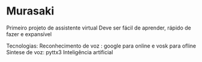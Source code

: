 # Murasaki

  Primeiro projeto de assistente virtual
  Deve ser fácil de aprender, rápido de fazer e expansível

 Tecnologias:
    Reconhecimento de voz : google para online e vosk para ofline
    Sintese de voz: pyttx3
    Inteligência artificial 